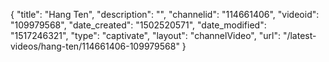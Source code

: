 {
    "title": "Hang Ten",
    "description": "",
    "channelid": "114661406",
    "videoid": "109979568",
    "date_created": "1502520571",
    "date_modified": "1517246321",
    "type": "captivate",
    "layout": "channelVideo",
    "url": "\/latest-videos\/hang-ten\/114661406-109979568"
}